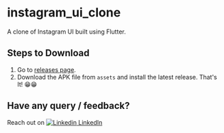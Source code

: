 # instagram_ui_clone

A clone of Instagram UI built using Flutter.

## Steps to Download
1. Go to [releases page](https://github.com/sagar-monga/instagram-UI-clone-flutter/releases).
2. Download the APK file from <code>assets</code> and install the latest release.
That's It! 😁😁

## Have any query / feedback?
Reach out on 
[![Linkedin](https://i.stack.imgur.com/gVE0j.png) LinkedIn](https://linkedin.com/in/sagarmonga)
